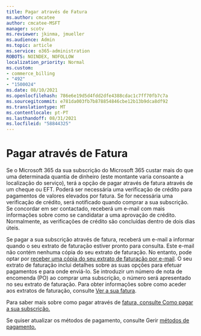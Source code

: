 ```yaml
---
title: Pagar através de Fatura
ms.author: cmcatee
author: cmcatee-MSFT
manager: scotv
ms.reviewer: jkinma, jmueller
ms.audience: Admin
ms.topic: article
ms.service: o365-administration
ROBOTS: NOINDEX, NOFOLLOW
localization_priority: Normal
ms.custom:
- commerce_billing
- "492"
- "1500024"
ms.date: 08/10/2021
ms.openlocfilehash: 786e6e19d5d4fdd2dfe4388cdac1c7ff70fb7c7a
ms.sourcegitcommit: e781da003fb7b878854846cbe12b13b9dca8df92
ms.translationtype: MT
ms.contentlocale: pt-PT
ms.lasthandoff: 08/31/2021
ms.locfileid: "58844325"
---
```

# <a name="pay-by-invoice"></a>Pagar através de Fatura

Se o Microsoft 365 da sua subscrição do Microsoft 365 custar mais do que uma determinada quantia de dinheiro (este montante varia consoante a localização do serviço), terá a opção de pagar através de fatura através de um cheque ou EFT. Poderá ser necessária uma verificação de crédito para pagamentos de valores elevados por fatura. Se for necessária uma verificação de crédito, será notificado quando comprar a sua subscrição. Se concordar em ser contactado, receberá um e-mail com mais informações sobre como se candidatar a uma aprovação de crédito. Normalmente, as verificações de crédito são concluídas dentro de dois dias úteis.

Se pagar a sua subscrição através de fatura, receberá um e-mail a informar quando o seu extrato de faturação estiver pronto para consulta. Este e-mail não contém nenhuma cópia do seu extrato de faturação. No entanto, pode optar por [receber uma cópia do seu extrato de faturação por e-mail](https://docs.microsoft.com/microsoft-365/commerce/billing-and-payments/view-your-bill-or-invoice.md#receive-a-copy-of-your-billing-statement-in-email). O seu extrato de faturação inclui detalhes sobre as suas opções para efetuar pagamentos e para onde enviá-lo. Se introduzir um número de nota de encomenda (PO) ao comprar uma subscrição, o número será apresentado no seu extrato de faturação. Para obter informações sobre como aceder aos extratos de faturação, consulte [Ver a sua fatura](https://docs.microsoft.com/microsoft-365/commerce/billing-and-payments/view-your-bill-or-invoice).

Para saber mais sobre como pagar através de [fatura, consulte Como pagar a sua subscrição.](https://docs.microsoft.com/microsoft-365/commerce/billing-and-payments/pay-for-your-subscription)

Se quiser atualizar os métodos de pagamento, consulte Gerir [métodos de pagamento.](https://docs.microsoft.com/microsoft-365/commerce/billing-and-payments/manage-payment-methods)